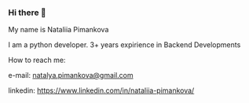 ### Hi there 👋

My name is Nataliia Pimankova

<!--

![GitHub Logo](/images/logo.png)
Format: ![Alt Text](url)
-->
I am a python developer. 3+ years expirience in Backend Developments

How to reach me:

 e-mail: natalya.pimankova@gmail.com
 
 linkedin: https://www.linkedin.com/in/nataliia-pimankova/
 
<!--
**natalya2487/natalya2487** is a ✨ _special_ ✨ repository because its `README.md` (this file) appears on your GitHub profile.

Here are some ideas to get you started:

- 🔭 I’m currently working on ...
- 🌱 I’m currently learning ...
- 👯 I’m looking to collaborate on ...
- 🤔 I’m looking for help with ...
- 💬 Ask me about ...
- 📫 How to reach me: ...
- 😄 Pronouns: ...
- ⚡ Fun fact: ...
-->
